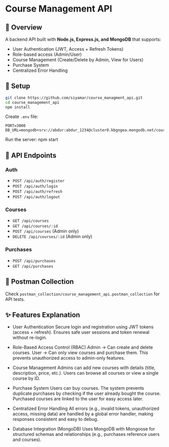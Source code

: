 # Course Management API

## 📌 Overview
A backend API built with **Node.js, Express.js, and MongoDB** that supports:
- User Authentication (JWT, Access + Refresh Tokens)
- Role-based access (Admin/User)
- Course Management (Create/Delete by Admin, View for Users)
- Purchase System
- Centralized Error Handling

## 🚀 Setup

```bash
git clone https://github.com/siyamar/course_managment_api.git
cd course_management_api
npm install
```

Create `.env` file:
```
PORT=3000
DB_URL=mongodb+srv://abdur:abdur_1234@cluster0.kbgngea.mongodb.net/courseDB;
```

Run the server:
npm start


## 📌 API Endpoints

### Auth
- `POST /api/auth/register`
- `POST /api/auth/login`
- `POST /api/auth/refresh`
- `POST /api/auth/logout`

### Courses
- `GET /api/courses`
- `GET /api/courses/:id`
- `POST /api/courses` (Admin only)
- `DELETE /api/courses/:id` (Admin only)

### Purchases
- `POST /api/purchases`
- `GET /api/purchases`

## 🧪 Postman Collection
Check `postman_collection/course_management_api.postman_collection` for API tests.


## ✨ Features Explanation

- User Authentication
Secure login and registration using JWT tokens (access + refresh). Ensures safe user sessions and token renewal without re-login.

- Role-Based Access Control (RBAC)
Admin → Can create and delete courses.
User → Can only view courses and purchase them.
This prevents unauthorized access to admin-only features.

- Course Management
Admins can add new courses with details (title, description, price, etc.).
Users can browse all courses or view a single course by ID.

- Purchase System
Users can buy courses. The system prevents duplicate purchases by checking if the user already bought the course. Purchased courses are linked to the user for easy access later.

- Centralized Error Handling
All errors (e.g., invalid tokens, unauthorized access, missing data) are handled by a global error handler, making responses consistent and easy to debug.

- Database Integration (MongoDB)
Uses MongoDB with Mongoose for structured schemas and relationships (e.g., purchases reference users and courses).